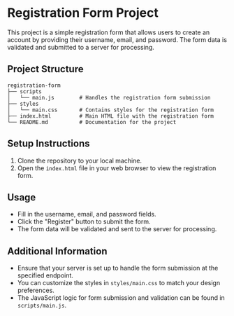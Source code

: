 # Registration Form Project

This project is a simple registration form that allows users to create an account by providing their username, email, and password. The form data is validated and submitted to a server for processing.

## Project Structure

```
registration-form
├── scripts
│   └── main.js        # Handles the registration form submission
├── styles
│   └── main.css       # Contains styles for the registration form
├── index.html         # Main HTML file with the registration form
└── README.md          # Documentation for the project
```

## Setup Instructions

1. Clone the repository to your local machine.
2. Open the `index.html` file in your web browser to view the registration form.

## Usage

- Fill in the username, email, and password fields.
- Click the "Register" button to submit the form.
- The form data will be validated and sent to the server for processing.

## Additional Information

- Ensure that your server is set up to handle the form submission at the specified endpoint.
- You can customize the styles in `styles/main.css` to match your design preferences.
- The JavaScript logic for form submission and validation can be found in `scripts/main.js`.